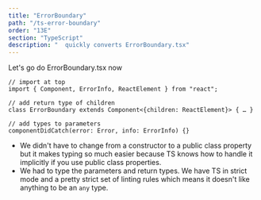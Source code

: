```yaml
---
title: "ErrorBoundary"
path: "/ts-error-boundary"
order: "13E"
section: "TypeScript"
description: "  quickly converts ErrorBoundary.tsx"
---
```


Let's go do ErrorBoundary.tsx now

```tsx
// import at top
import { Component, ErrorInfo, ReactElement } from "react";

// add return type of children
class ErrorBoundary extends Component<{children: ReactElement}> { … }

// add types to parameters
componentDidCatch(error: Error, info: ErrorInfo) {}
```

- We didn't have to change from a constructor to a public class property but it makes typing so much easier because TS knows how to handle it implicitly if you use public class properties.
- We had to type the parameters and return types. We have TS in strict mode and a pretty strict set of linting rules which means it doesn't like anything to be an `any` type.
